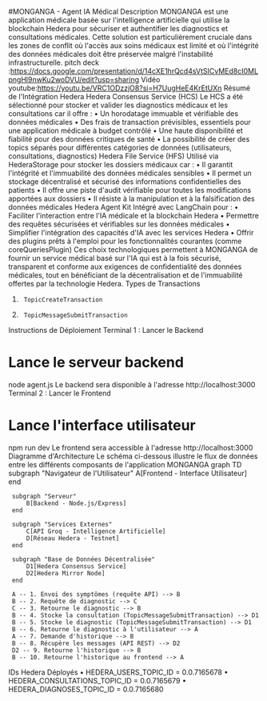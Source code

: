 #MONGANGA - Agent IA Médical 
 Description 
 MONGANGA est une application médicale basée sur l'intelligence artificielle qui utilise la blockchain Hedera pour sécuriser et authentifier les diagnostics et consultations médicales. Cette solution est particulièrement cruciale dans les zones de conflit où l'accès aux soins médicaux est limité et où l'intégrité des données médicales doit être préservée malgré l'instabilité infrastructurelle. 
 pitch deck :https://docs.google.com/presentation/d/14cXE1hrQcd4sVtSICvMEd8cI0MLpngHl9nwKu2woDVU/edit?usp=sharing
 Vidéo youtube:https://youtu.be/VRC1ODzzjO8?si=H7UugHeE4KrEtUXn
 Résumé de l'Intégration Hedera 
 Hedera Consensus Service (HCS) 
 Le HCS a été sélectionné pour stocker et valider les diagnostics médicaux et les consultations car il offre : 
 • 	 Un horodatage immuable et vérifiable des données médicales 
 • 	 Des frais de transaction prévisibles, essentiels pour une application médicale à budget contrôlé 
 • 	 Une haute disponibilité et fiabilité pour des données critiques de santé 
 • 	 La possibilité de créer des topics séparés pour différentes catégories de données (utilisateurs, consultations, diagnostics) 
 Hedera File Service (HFS) 
 Utilisé via HederaStorage pour stocker les dossiers médicaux car : 
 • 	 Il garantit l'intégrité et l'immuabilité des données médicales sensibles 
 • 	 Il permet un stockage décentralisé et sécurisé des informations confidentielles des patients 
 • 	 Il offre une piste d'audit vérifiable pour toutes les modifications apportées aux dossiers 
 • 	 Il résiste à la manipulation et à la falsification des données médicales 
 Hedera Agent Kit 
 Intégré avec LangChain pour : 
 • 	 Faciliter l'interaction entre l'IA médicale et la blockchain Hedera 
 • 	 Permettre des requêtes sécurisées et vérifiables sur les données médicales 
 • 	 Simplifier l'intégration des capacités d'IA avec les services Hedera 
 • 	 Offrir des plugins prêts à l'emploi pour les fonctionnalités courantes (comme coreQueriesPlugin) 
 Ces choix technologiques permettent à MONGANGA de fournir un service médical basé sur l'IA qui est à la fois sécurisé, transparent et conforme aux exigences de confidentialité des données médicales, tout en bénéficiant de la décentralisation et de l'immuabilité offertes par la technologie Hedera. 
 Types de Transactions 
 1. 	 TopicCreateTransaction 
 2. 	 TopicMessageSubmitTransaction 
 Instructions de Déploiement 
 Terminal 1 : Lancer le Backend 
 # Lance le serveur backend 
 node agent.js 
 Le backend sera disponible à l'adresse http://localhost:3000 
 Terminal 2 : Lancer le Frontend 
 # Lance l'interface utilisateur 
 npm run dev 
 Le frontend sera accessible à l'adresse http://localhost:3000 
 Diagramme d'Architecture 
 Le schéma ci-dessous illustre le flux de données entre les différents composants de l'application MONGANGA 
 graph TD 
     subgraph "Navigateur de l'Utilisateur" 
         A[Frontend - Interface Utilisateur] 
     end 
 
     subgraph "Serveur" 
         B[Backend - Node.js/Express] 
     end
 
     subgraph "Services Externes" 
         C[API Groq - Intelligence Artificielle] 
         D[Réseau Hedera - Testnet] 
     end 
 
     subgraph "Base de Données Décentralisée" 
         D1[Hedera Consensus Service] 
         D2[Hedera Mirror Node] 
     end 
 
     A -- 1. Envoi des symptômes (requête API) --> B 
     B -- 2. Requête de diagnostic --> C 
     C -- 3. Retourne le diagnostic --> B 
     B -- 4. Stocke la consultation (TopicMessageSubmitTransaction) --> D1 
     B -- 5. Stocke le diagnostic (TopicMessageSubmitTransaction) --> D1 
     B -- 6. Retourne le diagnostic à l'utilisateur --> A 
     A -- 7. Demande d'historique --> B 
     B -- 8. Récupère les messages (API REST) --> D2 
     D2 -- 9. Retourne l'historique --> B 
     B -- 10. Retourne l'historique au frontend --> A 
 IDs Hedera Déployés 
 • 	 HEDERA_USERS_TOPIC_ID = 0.0.7165678 
 • 	 HEDERA_CONSULTATIONS_TOPIC_ID = 0.0.7165679 
 • 	 HEDERA_DIAGNOSES_TOPIC_ID = 0.0.7165680
